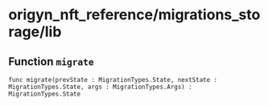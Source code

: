 # origyn_nft_reference/migrations_storage/lib

## Function `migrate`
``` motoko no-repl
func migrate(prevState : MigrationTypes.State, nextState : MigrationTypes.State, args : MigrationTypes.Args) : MigrationTypes.State
```

